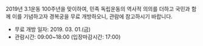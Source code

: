 2019년 3.1운동 100주년을 맞이하여, 민족 독립운동의 역사적 의의를 더하고 국민과 함께 이를 기념하고자 경복궁을 무료 개방하오니, 관람에 참고하시기 바랍니다.
- 무료 개방 일자: 2019. 03. 01.(금)
- 관람시간: 09:00~18:00 (입장마감시간: 17:00)